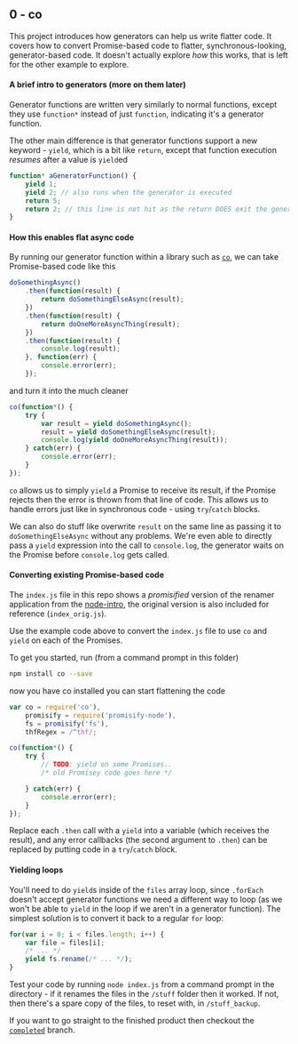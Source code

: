 ## 0 - co

This project introduces how generators can help us write flatter code.  It covers how to convert Promise-based code to flatter, synchronous-looking, generator-based code.  It doesn't actually explore *how* this works, that is left for the other example to explore.

#### A brief intro to generators (more on them later)

Generator functions are written very similarly to normal functions, except they use `function*` instead of just `function`, indicating it's a generator function.

The other main difference is that generator functions support a new keyword - `yield`, which is a bit like `return`, except that function execution *resumes* after a value is `yield`ed

```js
function* aGeneratorFunction() {
    yield 1;
    yield 2; // also runs when the generator is executed
    return 5;
    return 2; // this line is not hit as the return DOES exit the generator
}
```

#### How this enables flat async code

By running our generator function within a library such as [`co`](https://github.com/tj/co), we can take Promise-based code like this

```js
doSomethingAsync()
    .then(function(result) {
        return doSomethingElseAsync(result);
    })
    .then(function(result) {
        return doOneMoreAsyncThing(result);
    })
    .then(function(result) {
        console.log(result);
    }, function(err) {
        console.error(err);
    });
```

and turn it into the much cleaner

```js
co(function*() {
    try {
        var result = yield doSomethingAsync();
        result = yield doSomethingElseAsync(result);
        console.log(yield doOneMoreAsyncThing(result));
    } catch(err) {
        console.error(err);
    }
});
```

`co` allows us to simply `yield` a Promise to receive its result, if the Promise rejects then the error is thrown from that line of code.  This allows us to handle errors just like in synchronous code - using `try`/`catch` blocks.

We can also do stuff like overwrite `result` on the same line as passing it to `doSomethingElseAsync` without any problems.  We're even able to directly pass a `yield` expression into the call to `console.log`, the generator waits on the Promise before `console.log` gets called.

#### Converting existing Promise-based code

The `index.js` file in this repo shows a *promisified* version of the renamer application from the [node-intro](https://github.com/jon-hall/node-intro), the original version is also included for reference (`index_orig.js`).

Use the example code above to convert the `index.js` file to use `co` and `yield` on each of the Promises.

To get you started, run (from a command prompt in this folder)

```sh
npm install co --save
```

now you have co installed you can start flattening the code

```js
var co = require('co'),
    promisify = require('promisify-node'),
    fs = promisify('fs'),
    thfRegex = /^thf/;

co(function*() {
    try {
        // TODO: yield on some Promises..
        /* old Promisey code goes here */

    } catch(err) {
        console.error(err);
    }
});
```

Replace each `.then` call with a `yield` into a variable (which receives the result), and any error callbacks (the second argument to `.then`) can be replaced by putting code in a `try`/`catch` block.

#### Yielding loops
You'll need to do `yield`s inside of the `files` array loop, since `.forEach` doesn't accept generator functions we need a different way to loop (as we won't be able to `yield` in the loop if we aren't in a generator function).  The simplest solution is to convert it back to a regular `for` loop:

```js
for(var i = 0; i < files.length; i++) {
    var file = files[i];
    /* ... */
    yield fs.rename(/* ... */);
}
```

Test your code by running `node index.js` from a command prompt in the directory - if it renames the files in the `/stuff` folder then it worked.  If not, then there's a spare copy of the files, to reset with, in `/stuff_backup`.

If you want to go straight to the finished product then checkout the [`completed`](jon-hall/generators-and-async/tree/completed/0-co) branch.
